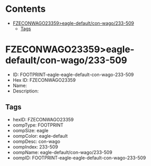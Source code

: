 



Contents
========

* [FZECONWAGO23359>eagle-default/con-wago/233-509](#fzeconwago23359eagle-defaultcon-wago233-509)
	* [Tags](#tags)

# FZECONWAGO23359>eagle-default/con-wago/233-509

- ID: FOOTPRINT-eagle-eagle-default-con-wago-233-509
- Hex ID: FZECONWAGO23359
- Name: 
- Description: 

## Tags

- hexID: FZECONWAGO23359
- oompType: FOOTPRINT
- oompSize: eagle
- oompColor: eagle-default
- oompDesc: con-wago
- oompIndex: 233-509
- oompName: eagle-default/con-wago/233-509
- oompID: FOOTPRINT-eagle-eagle-default-con-wago-233-509
